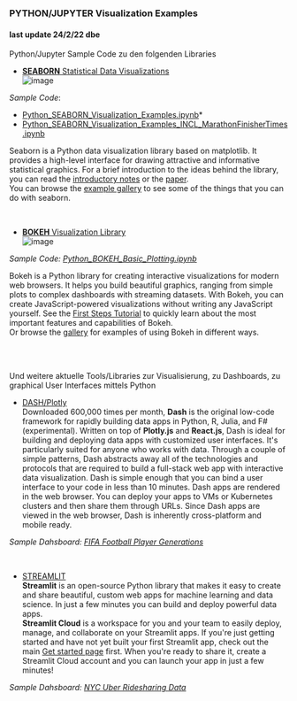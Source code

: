 ### PYTHON/JUPYTER Visualization Examples
#### last update 24/2/22 dbe

Python/Jupyter Sample Code zu den folgenden Libraries   
* [**SEABORN** Statistical Data Visualizations](https://seaborn.pydata.org/)  
![image](https://user-images.githubusercontent.com/52699611/155507372-cd566aad-ffad-4ad8-9101-1e8fb646d155.png)


*Sample Code*: 
+ [Python_SEABORN_Visualization_Examples.ipynb](https://github.com/sawubona-repo/BINA-FS24-WORK/blob/cba408f3b788ce0f0300d58b68e9f78288b01955/LB02-PerformanceManagement/PYTHON/Python_SEABORN_Visualization_Examples.ipynb)*
+ [Python_SEABORN_Visualization_Examples_INCL_MarathonFinisherTimes.ipynb](https://github.com/sawubona-repo/BINA-FS24-WORK/blob/81846943243b60dbc601dd876bfcde70c0038875/LB02-PerformanceManagement/PYTHON/Python_SEABORN_Visualization_Examples_INCL_MarathonFinisherTimes.ipynb)
 

Seaborn is a Python data visualization library based on matplotlib. It provides a high-level interface for drawing attractive and informative statistical graphics.
For a brief introduction to the ideas behind the library, you can read the [introductory notes](https://seaborn.pydata.org/introduction.html) or the [paper](https://joss.theoj.org/papers/10.21105/joss.03021).  
You can browse the [example gallery](https://seaborn.pydata.org/examples/index.html) to see some of the things that you can do with seaborn.

<br>

* [**BOKEH** Visualization Library](https://bokeh.org/)  
![image](https://user-images.githubusercontent.com/52699611/155508184-b89139d2-71a0-4a7b-985b-9f818ade8a09.png)

*Sample Code: [Python_BOKEH_Basic_Plotting.ipynb](https://github.com/sawubona-gmbh/BINA-FS24-WORK/blob/main/LB02-PerformanceManagement/PYTHON/Python_BOKEH_Basic_Plotting.ipynb)*  

Bokeh is a Python library for creating interactive visualizations for modern web browsers. It helps you build beautiful graphics, ranging from simple plots to complex dashboards with streaming datasets. With Bokeh, you can create JavaScript-powered visualizations without writing any JavaScript yourself.
See the [First Steps Tutorial](https://docs.bokeh.org/en/latest/docs/first_steps.html#first-steps) to quickly learn about the most important features and capabilities of Bokeh.  
Or browse the [gallery](https://docs.bokeh.org/en/latest/docs/gallery.html) for examples of using Bokeh in different ways.


<br>
<br>

Und weitere aktuelle Tools/Libraries zur Visualisierung, zu Dashboards, zu graphical User Interfaces mittels Python    
+ [DASH/Plotly](https://dash.plotly.com/)   
Downloaded 600,000 times per month, **Dash** is the original low-code framework for rapidly building data apps in Python, R, Julia, and F# (experimental). Written on top of **Plotly.js** and **React.js**, Dash is ideal for building and deploying data apps with customized user interfaces. It's particularly suited for anyone who works with data. Through a couple of simple patterns, Dash abstracts away all of the technologies and protocols that are required to build a full-stack web app with interactive data visualization. Dash is simple enough that you can bind a user interface to your code in less than 10 minutes. Dash apps are rendered in the web browser. You can deploy your apps to VMs or Kubernetes clusters and then share them through URLs. Since Dash apps are viewed in the web browser, Dash is inherently cross-platform and mobile ready.

*Sample Dahsboard: [FIFA Football Player Generations](https://dash.gallery/dash-fifa-dashboard/)*

<br>

+ [STREAMLIT](https://streamlit.io/)  
**Streamlit** is an open-source Python library that makes it easy to create and share beautiful, custom web apps for machine learning and data science. In just a few minutes you can build and deploy powerful data apps.  
**Streamlit Cloud** is a workspace for you and your team to easily deploy, manage, and collaborate on your Streamlit apps. If you're just getting started and have not yet built your first Streamlit app, check out the main [Get started page](https://docs.streamlit.io/library/get-started) first. When you're ready to share it, create a Streamlit Cloud account and you can launch your app in just a few minutes! 

*Sample Dahsboard: [NYC Uber Ridesharing Data](https://share.streamlit.io/streamlit/demo-uber-nyc-pickups/main)*
